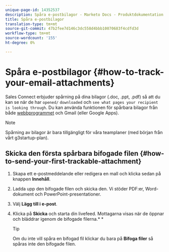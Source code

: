 ```yaml
---
unique-page-id: 14352537
description: Spåra e-postbilagor - Marketo Docs - Produktdokumentation
title: Spåra e-postbilagor
translation-type: tm+mt
source-git-commit: 47b2fee7d146c3dc558d4bbb10070683f4cdfd3d
workflow-type: tm+mt
source-wordcount: '155'
ht-degree: 0%

---
```



# Spåra e-postbilagor {#how-to-track-your-email-attachments}

Sales Connect erbjuder spårning på dina bilagor (.doc, .ppt, .pdf) så att du kan se när de har `opened/` `downloaded` och `see what pages your recipient is looking through`. Du kan använda funktionen för spårbara bilagor från både [webbprogrammet](http://toutapp.com/login) och Gmail (eller Google Apps).

>[!NOTE]
>
>Spårning av bilagor är bara tillgängligt för våra teamplaner (med början från vårt g3startup-plan).

## Skicka den första spårbara bifogade filen {#how-to-send-your-first-trackable-attachment}

1. Skapa ett e-postmeddelande eller redigera en mall och klicka sedan på knappen **Innehåll**.
1. Ladda upp den bifogade filen och skicka den. Vi stöder PDF:er, Word-dokument och PowerPoint-presentationer.
1. Välj **Lägg till i e-post**.
1. Klicka på **Skicka** och starta din livefeed. Mottagarna visas när de öppnar och bläddrar igenom de bifogade filerna.* *

   >[!TIP]
   >
   >Om du inte vill spåra en bifogad fil klickar du bara på **Bifoga filer** så spåras inte den bifogade filen.

